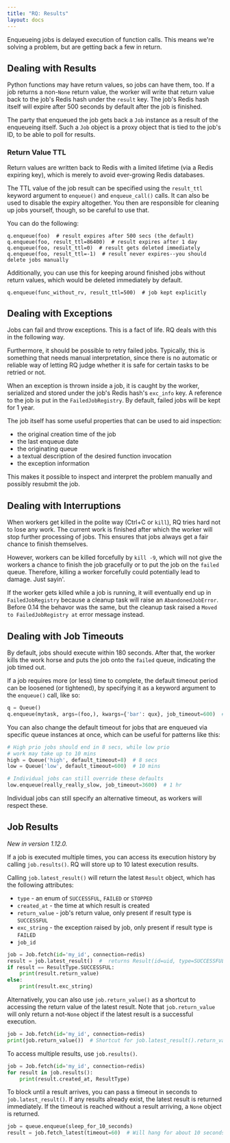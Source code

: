 ```yaml
---
title: "RQ: Results"
layout: docs
---
```


Enqueueing jobs is delayed execution of function calls. This means we're
solving a problem, but are getting back a few in return.

## Dealing with Results

Python functions may have return values, so jobs can have them, too. If a job
returns a non-`None` return value, the worker will write that return value back
to the job's Redis hash under the `result` key. The job's Redis hash itself
will expire after 500 seconds by default after the job is finished.

The party that enqueued the job gets back a `Job` instance as a result of the
enqueueing itself. Such a `Job` object is a proxy object that is tied to the
job's ID, to be able to poll for results.

### Return Value TTL

Return values are written back to Redis with a limited lifetime (via a Redis
expiring key), which is merely to avoid ever-growing Redis databases.

The TTL value of the job result can be specified using the
`result_ttl` keyword argument to `enqueue()` and `enqueue_call()` calls. It
can also be used to disable the expiry altogether. You then are responsible
for cleaning up jobs yourself, though, so be careful to use that.

You can do the following:

    q.enqueue(foo)  # result expires after 500 secs (the default)
    q.enqueue(foo, result_ttl=86400)  # result expires after 1 day
    q.enqueue(foo, result_ttl=0)  # result gets deleted immediately
    q.enqueue(foo, result_ttl=-1)  # result never expires--you should delete jobs manually

Additionally, you can use this for keeping around finished jobs without return
values, which would be deleted immediately by default.

    q.enqueue(func_without_rv, result_ttl=500)  # job kept explicitly

## Dealing with Exceptions

Jobs can fail and throw exceptions. This is a fact of life. RQ deals with
this in the following way.

Furthermore, it should be possible to retry failed
jobs. Typically, this is something that needs manual interpretation, since
there is no automatic or reliable way of letting RQ judge whether it is safe
for certain tasks to be retried or not.

When an exception is thrown inside a job, it is caught by the worker,
serialized and stored under the job's Redis hash's `exc_info` key. A reference
to the job is put in the `FailedJobRegistry`. By default, failed jobs will be
kept for 1 year.

The job itself has some useful properties that can be used to aid inspection:

- the original creation time of the job
- the last enqueue date
- the originating queue
- a textual description of the desired function invocation
- the exception information

This makes it possible to inspect and interpret the problem manually and
possibly resubmit the job.

## Dealing with Interruptions

When workers get killed in the polite way (Ctrl+C or `kill`), RQ tries hard not
to lose any work. The current work is finished after which the worker will
stop further processing of jobs. This ensures that jobs always get a fair
chance to finish themselves.

However, workers can be killed forcefully by `kill -9`, which will not give the
workers a chance to finish the job gracefully or to put the job on the `failed`
queue. Therefore, killing a worker forcefully could potentially lead to
damage. Just sayin'.

If the worker gets killed while a job is running, it will eventually end up in
`FailedJobRegistry` because a cleanup task will raise an `AbandonedJobError`.
Before 0.14 the behavor was the same, but the cleanup task raised a
`Moved to FailedJobRegistry at` error message instead.

## Dealing with Job Timeouts

By default, jobs should execute within 180 seconds. After that, the worker
kills the work horse and puts the job onto the `failed` queue, indicating the
job timed out.

If a job requires more (or less) time to complete, the default timeout period
can be loosened (or tightened), by specifying it as a keyword argument to the
`enqueue()` call, like so:

```python
q = Queue()
q.enqueue(mytask, args=(foo,), kwargs={'bar': qux}, job_timeout=600)  # 10 mins
```

You can also change the default timeout for jobs that are enqueued via specific
queue instances at once, which can be useful for patterns like this:

```python
# High prio jobs should end in 8 secs, while low prio
# work may take up to 10 mins
high = Queue('high', default_timeout=8)  # 8 secs
low = Queue('low', default_timeout=600)  # 10 mins

# Individual jobs can still override these defaults
low.enqueue(really_really_slow, job_timeout=3600)  # 1 hr
```

Individual jobs can still specify an alternative timeout, as workers will
respect these.

## Job Results

_New in version 1.12.0._

If a job is executed multiple times, you can access its execution history by calling
`job.results()`. RQ will store up to 10 latest execution results.

Calling `job.latest_result()` will return the latest `Result` object, which has the
following attributes:

- `type` - an enum of `SUCCESSFUL`, `FAILED` or `STOPPED`
- `created_at` - the time at which result is created
- `return_value` - job's return value, only present if result type is `SUCCESSFUL`
- `exc_string` - the exception raised by job, only present if result type is `FAILED`
- `job_id`

```python
job = Job.fetch(id='my_id', connection=redis)
result = job.latest_result()  #  returns Result(id=uid, type=SUCCESSFUL)
if result == ResultType.SUCCESSFUL:
    print(result.return_value)
else:
    print(result.exc_string)
```

Alternatively, you can also use `job.return_value()` as a shortcut to accessing
the return value of the latest result. Note that `job.return_value` will only
return a not-`None` object if the latest result is a successful execution.

```python
job = Job.fetch(id='my_id', connection=redis)
print(job.return_value())  # Shortcut for job.latest_result().return_value
```

To access multiple results, use `job.results()`.

```python
job = Job.fetch(id='my_id', connection=redis)
for result in job.results():
    print(result.created_at, ResultType)
```

To block until a result arrives, you can pass a timeout in seconds to `job.latest_result()`. If any results already exist, the latest result is returned immediately. If the timeout is reached without a result arriving, a `None` object is returned.

```python
job = queue.enqueue(sleep_for_10_seconds)
result = job.fetch_latest(timeout=60)  # Will hang for about 10 seconds.
```

